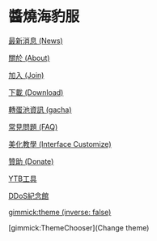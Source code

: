 # 醬燒海豹服

[最新消息 (News)](index.md)

[關於 (About)](about.md)

[加入 (Join)](join.md)

[下載 (Download)](download.md)

[轉蛋池資訊 (gacha)](gachapool.md)

[常見問題 (FAQ)](faq.md)

[美化教學 (Interface Customize)](uimod.md)

[贊助 (Donate)](donate.md)

[YTB工具](dddd/)

[DDoS紀念館](gotddos/gotddos.md)

[gimmick:theme (inverse: false)](spacelab)

[gimmick:ThemeChooser](Change theme)

<!-- [gimmick:forkmeongithub](http://github.com/Dynalon/mdwiki/) -->

<!-- counter pixel for counting visitors -->
<!-- <img src="http://stats.markdown.io/mdwiki_info.gif" style="display:none;"/> -->

<script async src="https://www.googletagmanager.com/gtag/js?id=G-DHQ9JKVF5Y"></script>
<script>
  window.dataLayer = window.dataLayer || [];
  function gtag(){dataLayer.push(arguments);}
  gtag('js', new Date());

  gtag('config', 'G-DHQ9JKVF5Y');
</script>

